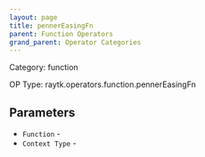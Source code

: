 ```yaml
---
layout: page
title: pennerEasingFn
parent: Function Operators
grand_parent: Operator Categories
---
```


Category: function

OP Type: raytk.operators.function.pennerEasingFn

## Parameters

* `Function` - 
* `Context Type` -
